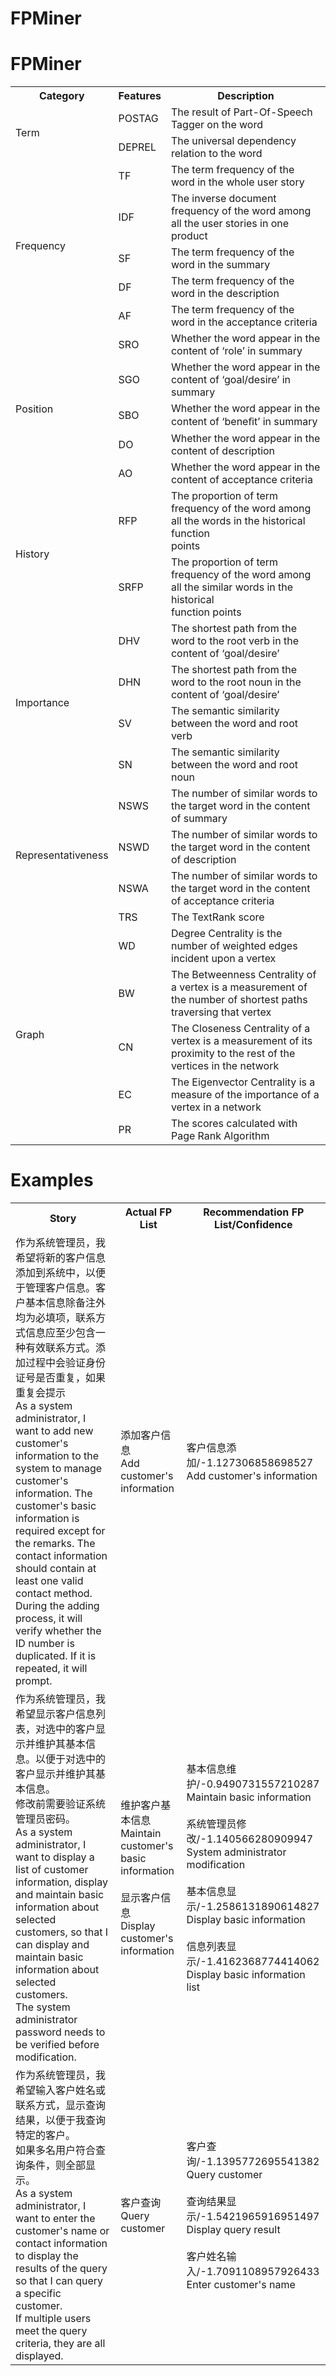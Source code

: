 # FPMiner
# FPMiner
<table class="tg">
  <tr>
    <th class="tg-0pky">Category<br></th>
    <th class="tg-0pky">Features</th>
    <th class="tg-0pky">Description</th>
  </tr>
  <tr>
    <td class="tg-uys7" rowspan="2">Term</td>
    <td class="tg-uys7">POSTAG</td>
    <td class="tg-0pky">The result of Part-Of-Speech Tagger on the word</td>
  </tr>
  <tr>
    <td class="tg-uys7">DEPREL</td>
    <td class="tg-0pky">The universal dependency relation to the word</td>
  </tr>
  <tr>
    <td class="tg-uys7" rowspan="5">Frequency</td>
    <td class="tg-uys7">TF</td>
    <td class="tg-0pky">The term frequency of the word in the whole user story</td>
  </tr>
  <tr>
    <td class="tg-s6z2">IDF</td>
    <td class="tg-0lax">The inverse document frequency of the word among all the user stories in one product</td>
  </tr>
  <tr>
    <td class="tg-s6z2">SF</td>
    <td class="tg-0lax">The term frequency of the word in the summary</td>
  </tr>
  <tr>
    <td class="tg-s6z2">DF</td>
    <td class="tg-0lax">The term frequency of the word in the description</td>
  </tr>
  <tr>
    <td class="tg-s6z2">AF</td>
    <td class="tg-0lax">The term frequency of the word in the acceptance criteria</td>
  </tr>
  <tr>
    <td class="tg-s6z2" rowspan="5">Position</td>
    <td class="tg-s6z2">SRO</td>
    <td class="tg-0lax">Whether the word appear in the content of ‘role’ in summary</td>
  </tr>
  <tr>
    <td class="tg-s6z2">SGO</td>
    <td class="tg-0lax">Whether the word appear in the content of ‘goal/desire’ in summary</td>
  </tr>
  <tr>
    <td class="tg-s6z2">SBO</td>
    <td class="tg-0lax">Whether the word appear in the content of ‘beneﬁt’ in summary</td>
  </tr>
  <tr>
    <td class="tg-s6z2">DO</td>
    <td class="tg-0lax">Whether the word appear in the content of description</td>
  </tr>
  <tr>
    <td class="tg-s6z2">AO</td>
    <td class="tg-0lax">Whether the word appear in the content of acceptance criteria</td>
  </tr>
  <tr>
    <td class="tg-s6z2" rowspan="2">History</td>
    <td class="tg-s6z2">RFP</td>
    <td class="tg-0lax">The proportion of term frequency of the word among all the words in the historical function<br>points</td>
  </tr>
  <tr>
    <td class="tg-s6z2">SRFP</td>
    <td class="tg-0lax">The proportion of term frequency of the word among all the similar words in the historical<br>function points</td>
  </tr>
  <tr>
    <td class="tg-s6z2" rowspan="4">Importance</td>
    <td class="tg-s6z2">DHV</td>
    <td class="tg-0lax">The shortest path from the word to the root verb in the content of ‘goal/desire’</td>
  </tr>
  <tr>
    <td class="tg-s6z2">DHN</td>
    <td class="tg-0lax">The shortest path from the word to the root noun in the content of ‘goal/desire’</td>
  </tr>
  <tr>
    <td class="tg-s6z2">SV</td>
    <td class="tg-0lax">The semantic similarity between the word and root verb</td>
  </tr>
  <tr>
    <td class="tg-s6z2">SN</td>
    <td class="tg-0lax">The semantic similarity between the word and root noun</td>
  </tr>
  <tr>
    <td class="tg-s6z2" rowspan="4">Representativeness</td>
    <td class="tg-s6z2">NSWS</td>
    <td class="tg-0lax">The number of similar words to the target word in the content of summary</td>
  </tr>
  <tr>
    <td class="tg-s6z2">NSWD</td>
    <td class="tg-0lax">The number of similar words to the target word in the content of description</td>
  </tr>
  <tr>
    <td class="tg-s6z2">NSWA</td>
    <td class="tg-0lax">The number of similar words to the target word in the content of acceptance criteria</td>
  </tr>
  <tr>
    <td class="tg-s6z2">TRS</td>
    <td class="tg-0lax">The TextRank score</td>
  </tr>
  <tr>
    <td class="tg-s6z2" rowspan="5">Graph</td>
    <td class="tg-s6z2">WD</td>
    <td class="tg-0lax">Degree Centrality is the number of weighted edges incident upon a vertex</td>
  </tr>
  <tr>
    <td class="tg-s6z2">BW</td>
    <td class="tg-0lax">The Betweenness Centrality of a vertex is a measurement of the number of shortest paths<br>traversing that vertex</td>
  </tr>
  <tr>
    <td class="tg-s6z2">CN</td>
    <td class="tg-0lax">The Closeness Centrality of a vertex is a measurement of its proximity to the rest of the<br>vertices in the network</td>
  </tr>
  <tr>
    <td class="tg-s6z2">EC</td>
    <td class="tg-0lax">The Eigenvector Centrality is a measure of the importance of a vertex in a network</td>
  </tr>
  <tr>
    <td class="tg-baqh">PR</td>
    <td class="tg-0lax">The scores calculated with Page Rank Algorithm</td>
  </tr>
</table>


# Examples

<table class="tg">
  <tr>
    <th class="tg-0pky">Story<br></th>
    <th class="tg-0pky">Actual FP List</th>
    <th class="tg-0pky">Recommendation FP List/Confidence</th>
  </tr>
  <tr>
    <td class="tg-0pky">作为系统管理员，我希望将新的客户信息添加到系统中，以便于管理客户信息。客户基本信息除备注外均为必填项，联系方式信息应至少包含一种有效联系方式。添加过程中会验证身份证号是否重复，如果重复会提示<br>As a system administrator, I want to add new customer's information to the system to manage customer's information. The customer's basic information is required except for the remarks. The contact information should contain at least one valid contact method. During the adding process, it will verify whether the ID number is duplicated. If it is repeated, it will prompt.</td>
    <td class="tg-0pky">添加客户信息<br>Add customer's information</td>
    <td class="tg-0pky">客户信息添加/-1.127306858698527<br>Add customer's information</td>
  </tr>
  <tr>
    <td class="tg-0pky">作为系统管理员，我希望显示客户信息列表，对选中的客户显示并维护其基本信息。以便于对选中的客户显示并维护其基本信息。<br>修改前需要验证系统管理员密码。<br>As a system administrator, I want to display a list of customer information, display and maintain basic information about selected customers, so that I can display and maintain basic information about selected customers.<br>The system administrator password needs to be verified before modification.<br></td>
    <td class="tg-0pky">维护客户基本信息<br>Maintain customer's basic information<br><br>显示客户信息<br>Display customer's information</td>
    <td class="tg-0pky">基本信息维护/-0.9490731557210287<br>Maintain basic information<br><br>系统管理员修改/-1.140566280909947<br>System administrator modification <br> <br>基本信息显示/-1.2586131890614827<br>Display basic information<br><br>信息列表显示/-1.4162368774414062<br>Display basic information list</td>
  </tr>
  <tr>
    <td class="tg-0pky">作为系统管理员，我希望输入客户姓名或联系方式，显示查询结果，以便于我查询特定的客户。<br>如果多名用户符合查询条件，则全部显示。<br>As a system administrator, I want to enter the customer's name or contact information to display the results of the query so that I can query a specific customer.<br>If multiple users meet the query criteria, they are all displayed.<br></td>
    <td class="tg-0pky">客户查询<br>Query customer</td>
    <td class="tg-0pky">客户查询/-1.1395772695541382<br>Query customer<br><br>查询结果显示/-1.5421965916951497<br>Display query result<br> <br>客户姓名输入/-1.7091108957926433<br>Enter customer's name</td>
  </tr>
</table>

